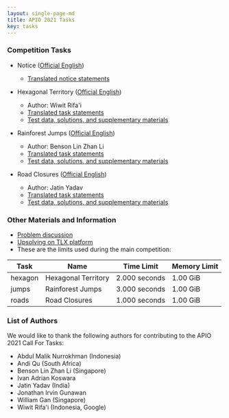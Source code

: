 ```yaml
---
layout: single-page-md
title: APIO 2021 Tasks
key: tasks
---
```


### Competition Tasks

* Notice ([Official English](assets/statements/notice.pdf))
  * [Translated notice statements](assets/statements/notice.zip)

* Hexagonal Territory ([Official English](assets/statements/hexagon.pdf))
  * Author: Wiwit Rifa'i
  * [Translated task statements](assets/statements/hexagon.zip)
  * [Test data, solutions, and supplementary materials](assets/materials/hexagon.zip)
  
* Rainforest Jumps ([Official English](assets/statements/jumps.pdf))
  * Author: Benson Lin Zhan Li
  * [Translated task statements](assets/statements/jumps.zip)
  * [Test data, solutions, and supplementary materials](assets/materials/jumps.zip)

* Road Closures ([Official English](assets/statements/roads.pdf))
  * Author: Jatin Yadav
  * [Translated task statements](assets/statements/roads.zip)
  * [Test data, solutions, and supplementary materials](assets/materials/roads.zip)

### Other Materials and Information

* [Problem discussion](assets/APIO_2021_Problem_Discussions.pdf)
* [Upsolving on TLX platform](https://tlx.toki.id/problems/apio-2021)
* These are the limits used during the main competition:

| Task    | Name                | Time Limit    | Memory Limit |
| ------- | ------------------- | ------------- | ------------ |
| hexagon | Hexagonal Territory | 2.000 seconds | 1.00 GiB     |
| jumps   | Rainforest Jumps    | 3.000 seconds | 1.00 GiB     |
| roads   | Road Closures       | 1.000 seconds | 1.00 GiB     |

### List of Authors

We would like to thank the following authors for contributing to the APIO 2021 Call For Tasks:

* Abdul Malik Nurrokhman (Indonesia)
* Andi Qu (South Africa)
* Benson Lin Zhan Li (Singapore)
* Ivan Adrian Koswara
* Jatin Yadav (India)
* Jonathan Irvin Gunawan
* William Gan (Singapore)
* Wiwit Rifa'i (Indonesia, Google)
